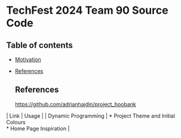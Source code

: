 # TechFest 2024 Team 90 Source Code

 ## Table of contents

- [Motivation](#motivation)
- [References](#references)







  ## References

  https://github.com/adrianhajdin/project_hoobank



|         Link                |             Usage     | 
|     Dynamic Programming        | * Project Theme and Initial Colours <br/> * Home Page Inspiration |

